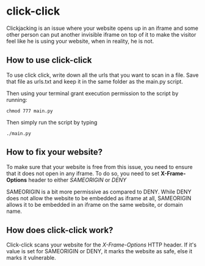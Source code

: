 # click-click

Clickjacking is an issue where your website opens up in an iframe and some other person can put another invisible iframe on top of it to make the visitor feel like he is using your website, when in reality, he is not.

## How to use click-click

To use click click, write down all the urls that you want to scan in a file. Save that file as urls.txt and keep it in the same folder as the main.py script.

Then using your terminal grant execution permission to the script by running:

```chmod 777 main.py```

Then simply run the script by typing

```./main.py```

## How to fix your website?

To make sure that your website is free from this issue, you need to ensure that it does not open in any iframe. To do so, you need to set **X-Frame-Options** header to either *SAMEORIGIN* or *DENY*

SAMEORIGIN is a bit more permissive as compared to DENY. While DENY does not allow the website to be embedded as iframe at all, SAMEORIGIN allows it to be embedded in an iframe on the same website, or domain name.

## How does click-click work?

Click-click scans your website for the *X-Frame-Options* HTTP header. If it's value is set for SAMEORIGIN or DENY, it marks the website as safe, else it marks it vulnerable.
